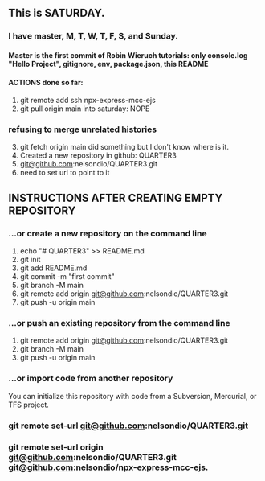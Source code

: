 ## This is  SATURDAY.
### I have master, M, T, W, T, F, S, and Sunday.
#### Master is the first commit of Robin Wieruch tutorials: only console.log "Hello Project", gitignore, env, package.json, this README
#### ACTIONS done so far:
1) git remote add ssh npx-express-mcc-ejs
2) git pull origin main into saturday: NOPE 
### refusing to merge unrelated histories
3) git fetch origin main did something but I don't know where is it.
3) Created a new repository in github: QUARTER3
4) git@github.com:nelsondio/QUARTER3.git
5) need to set url to point to it

## INSTRUCTIONS AFTER CREATING EMPTY REPOSITORY
### …or create a new repository on the command line
1) echo "# QUARTER3" >> README.md
2) git init
3) git add README.md
4) git commit -m "first commit"
5) git branch -M main
6) git remote add origin git@github.com:nelsondio/QUARTER3.git
7) git push -u origin main
### …or push an existing repository from the command line
1) git remote add origin git@github.com:nelsondio/QUARTER3.git
2) git branch -M main
3) git push -u origin main
### …or import code from another repository
You can initialize this repository with code from a Subversion, Mercurial, or TFS project.

### git remote set-url git@github.com:nelsondio/QUARTER3.git

### git remote set-url origin git@github.com:nelsondio/QUARTER3.git git@github.com:nelsondio/npx-express-mcc-ejs.